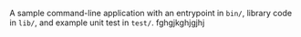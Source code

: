 A sample command-line application with an entrypoint in `bin/`, library code
in `lib/`, and example unit test in `test/`.
fghgjkghjgjhj